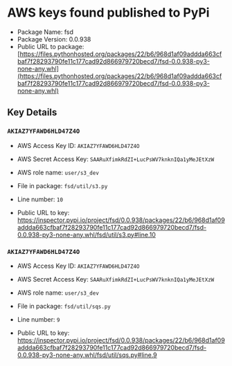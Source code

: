 # AWS keys found published to PyPi

* Package Name: fsd
* Package Version: 0.0.938
* Public URL to package: [https://files.pythonhosted.org/packages/22/b6/968d1af09addda663cfbaf7f28293790fe11c177cad92d866979720becd7/fsd-0.0.938-py3-none-any.whl](https://files.pythonhosted.org/packages/22/b6/968d1af09addda663cfbaf7f28293790fe11c177cad92d866979720becd7/fsd-0.0.938-py3-none-any.whl)

## Key Details

### `AKIAZ7YFAWD6HLD47Z4O`

* AWS Access Key ID: `AKIAZ7YFAWD6HLD47Z4O`
* AWS Secret Access Key: `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` 
* AWS role name: `user/s3_dev`
* File in package: `fsd/util/s3.py`
* Line number: `10`

* Public URL to key: https://inspector.pypi.io/project/fsd/0.0.938/packages/22/b6/968d1af09addda663cfbaf7f28293790fe11c177cad92d866979720becd7/fsd-0.0.938-py3-none-any.whl/fsd/util/s3.py#line.10



### `AKIAZ7YFAWD6HLD47Z4O`

* AWS Access Key ID: `AKIAZ7YFAWD6HLD47Z4O`
* AWS Secret Access Key: `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` 
* AWS role name: `user/s3_dev`
* File in package: `fsd/util/sqs.py`
* Line number: `9`

* Public URL to key: https://inspector.pypi.io/project/fsd/0.0.938/packages/22/b6/968d1af09addda663cfbaf7f28293790fe11c177cad92d866979720becd7/fsd-0.0.938-py3-none-any.whl/fsd/util/sqs.py#line.9


